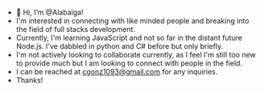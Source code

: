 - 👋 Hi, I’m @Alabaiga! 
- I'm interested in connecting with like minded people and breaking into the field of full stacks development.
- Currently, I'm learning JavaScript and not so far in the distant future Node.js. I've dabbled in python and C# before but only briefly.
- I'm not actively looking to collaborate currently, as I feel I'm still too new to provide much but I am looking to connect with people in the field.
- I can be reached at cgonz1093@gmail.com for any inquiries.
- Thanks!

<!---
Alabaiga/Alabaiga is a ✨ special ✨ repository because its `README.md` (this file) appears on your GitHub profile.
You can click the Preview link to take a look at your changes.
--->
